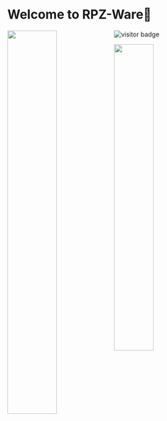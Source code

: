 # Welcome to RPZ-Ware👋
![visitor badge](https://visitor-badge.glitch.me/badge?page_id=jwenjian.visitor-badge&left_color=red&right_color=green) 
<img align="left" width="47%" src="https://github-readme-stats.vercel.app/api?username=Rapunzel-ware&show_icons=true&theme=dark" />

<img align="left" width="42%" src="https://github-readme-stats.vercel.app/api/top-langs/?username=Rapunzel-ware&layout=compact&theme=dark" />




